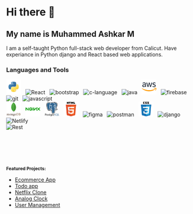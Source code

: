 # Hi there 👋
## My name is Muhammed Ashkar M
I am a self-taught Python full-stack web developer
from Calicut. Have experiance in Python django and React based web applications.


### Languages and Tools

<div align="left">
<!--    <img src="https://cdn.jsdelivr.net/gh/devicons/devicon/icons/react/react-original.svg" height="30" alt="react logo"  />
  -->
<img src="https://raw.githubusercontent.com/github/explore/80688e429a7d4ef2fca1e82350fe8e3517d3494d/topics/python/python.png" alt="Python" width="40" height="40"/> &nbsp;
<img src="https://www.patterns.dev/img/reactjs/react-logo@3x.svg" alt="React" width="40" height="40"/> &nbsp;
<img src="https://getbootstrap.com/docs/5.3/assets/brand/bootstrap-logo-shadow.png" alt="bootstrap" width="40" height="40"/> &nbsp;
<img src="https://cdn.jsdelivr.net/gh/devicons/devicon/icons/c/c-original.svg" alt="c-language" width="40" height="40"/> &nbsp;
<img src="https://cdn.jsdelivr.net/gh/devicons/devicon/icons/java/java-original.svg" alt="java" width="40" height="40"/> &nbsp;
<img src="https://raw.githubusercontent.com/devicons/devicon/master/icons/amazonwebservices/amazonwebservices-original-wordmark.svg" alt="aws" width="40" height="40"/> &nbsp;
<img src="https://www.gstatic.com/devrel-devsite/prod/v4513918f2560a1fecca3cf64c2df2e8b263c90b977664567b98ccb062542a623/firebase/images/lockup.svg" alt="firebase" width="40" height="40"/> &nbsp;
<img src="https://cdn.jsdelivr.net/gh/devicons/devicon/icons/git/git-original.svg" alt="git" width="40" height="40"/> &nbsp;
<img src="https://cdn.jsdelivr.net/gh/devicons/devicon/icons/javascript/javascript-original.svg" alt="javascript" width="40" height="40"/> &nbsp;<br/>
<img src="https://raw.githubusercontent.com/devicons/devicon/master/icons/mongodb/mongodb-original-wordmark.svg" alt="mongodb" width="40" height="40"/> &nbsp;
<img src="https://raw.githubusercontent.com/devicons/devicon/master/icons/nginx/nginx-original.svg" alt="nginx" width="40" height="40"/> &nbsp;
<img src="https://raw.githubusercontent.com/devicons/devicon/master/icons/postgresql/postgresql-original-wordmark.svg" alt="Postgres" width="40" height="40"/> &nbsp;
<img src="https://raw.githubusercontent.com/devicons/devicon/master/icons/html5/html5-original-wordmark.svg" alt="html5" width="40" height="40"/> &nbsp;
<img src="https://cdn.jsdelivr.net/gh/devicons/devicon/icons/figma/figma-original.svg" alt="figma" width="40" height="40"/> &nbsp;
<img src="https://www.vectorlogo.zone/logos/getpostman/getpostman-icon.svg" alt="postman" width="40" height="40"/> &nbsp;
<img src="https://raw.githubusercontent.com/devicons/devicon/master/icons/css3/css3-original-wordmark.svg" alt="css3" width="40" height="40"/> &nbsp;
<img src="https://copyassignment.com/wp-content/uploads/2022/06/Django-logo-474x360-1.jpg" alt="django" width="40" height="40"/> &nbsp;
<img src="https://encrypted-tbn0.gstatic.com/images?q=tbn:ANd9GcQrvwgpiqc9FrNeVcW-NQekpPIwIcktyys_nw&s" alt="Netlify" width="40" height="40"/> &nbsp;<br/>
<img src="https://static.codingforentrepreneurs.com/media/series/django-rest-framework-2022/73cb338f-9691-4f95-8895-50f4210ad803.jpg" alt="Rest" width="40" height="40"/>&nbsp;
</div>
</div>

<span><br><br></span>

</br>
<div>
  <h2 style="font-size: 12px; font-weight: bold;">Featured Projects:</h2>
  <ul>
  <li><a href="https://github.com/Ashkar-m/ajwa-tech.git">Ecommerce App</a> </br></li>
  <li><a href="https://github.com/Ashkar-m/ToDo.git">Todo app</a></li>
  <li><a href="https://github.com/Ashkar-m/Netflix-clone.git">Netflix Clone</a> </br></li>
  <li><a href="https://github.com/Ashkar-m/Analog-Clock.git">Analog Clock</a></li>
  <li><a href="https://github.com/Ashkar-m/Usermanagement.git">User Management</a></li>
    
  </ul>

</div>

<!--
**Ashkar-m/Ashkar-m** is a ✨ _special_ ✨ repository because its `README.md` (this file) appears on your GitHub profile.


Here are some ideas to get you started:

- 🔭 I’m currently working on ...
- 🌱 I’m currently learning ...
- 👯 I’m looking to collaborate on ...
- 🤔 I’m looking for help with ...
- 💬 Ask me about ...
- 📫 How to reach me: ...
- 😄 Pronouns: ...
- ⚡ Fun fact: ...
-->
